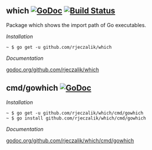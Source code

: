 ## which [![GoDoc](https://godoc.org/github.com/rjeczalik/which?status.png)](https://godoc.org/github.com/rjeczalik/which) [![Build Status](https://travis-ci.org/rjeczalik/which.png?branch=master)](https://travis-ci.org/rjeczalik/which)

Package which shows the import path of Go executables.

*Installation*

```
~ $ go get -u github.com/rjeczalik/which
```

*Documentation*

[godoc.org/github.com/rjeczalik/which](https://godoc.org/github.com/rjeczalik/which)

## cmd/gowhich [![GoDoc](https://godoc.org/github.com/rjeczalik/which/cmd/gowhich?status.png)](https://godoc.org/github.com/rjeczalik/which/cmd/gowhich)

*Installation*

```
~ $ go get -u github.com/rjeczalik/which/cmd/gowhich
~ $ go install github.com/rjeczalik/which/cmd/gowhich
```

*Documentation*

[godoc.org/github.com/rjeczalik/which/cmd/gowhich](http://godoc.org/github.com/rjeczalik/which/cmd/gowhich)
